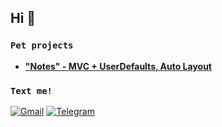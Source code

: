 ## Hi 👋

### `Pet projects`
- **<a href="https://https://github.com/pushroman/Notes">"Notes" - MVC + UserDefaults, Auto Layout</a>**

### `Text me!`
[![Gmail](https://img.shields.io/badge/-Gmail-red?style=flat&logo=gmail&logoColor=white)](pushromann@gmail.com)
[![Telegram](https://img.shields.io/badge/-Telegram-blue?style=flat&logo=telegram)](https://t.me/pushroman)
